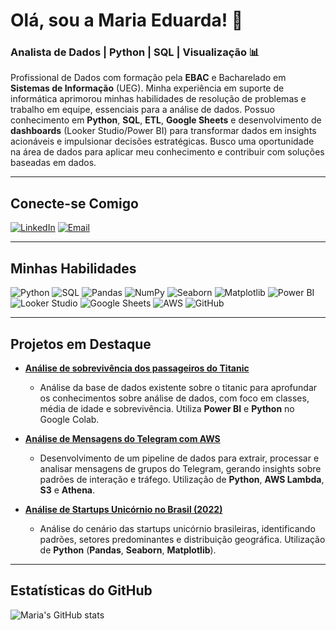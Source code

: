 # Olá, sou a Maria Eduarda! 👋

### Analista de Dados | Python | SQL | Visualização 📊

Profissional de Dados com formação pela **EBAC** e Bacharelado em **Sistemas de Informação** (UEG). Minha experiência em suporte de informática aprimorou minhas habilidades de resolução de problemas e trabalho em equipe, essenciais para a análise de dados. Possuo conhecimento em **Python**, **SQL**, **ETL**, **Google Sheets** e desenvolvimento de **dashboards** (Looker Studio/Power BI) para transformar dados em insights acionáveis e impulsionar decisões estratégicas. Busco uma oportunidade na área de dados para aplicar meu conhecimento e contribuir com soluções baseadas em dados.

---

## Conecte-se Comigo

[![LinkedIn](https://img.shields.io/badge/LinkedIn-0077B5?style=for-the-badge&logo=linkedin&logoColor=white )](https://www.linkedin.com/in/maria-eduarda-falcao-de-oliveira/ )
[![Email](https://img.shields.io/badge/Email-D14836?style=for-the-badge&logo=gmail&logoColor=white )](mailto:seu.email@exemplo.com)

---

## Minhas Habilidades

![Python](https://img.shields.io/badge/Python-3776AB?style=for-the-badge&logo=python&logoColor=white )
![SQL](https://img.shields.io/badge/SQL-4479A1?style=for-the-badge&logo=postgresql&logoColor=white )
![Pandas](https://img.shields.io/badge/Pandas-150458?style=for-the-badge&logo=pandas&logoColor=white )
![NumPy](https://img.shields.io/badge/NumPy-013243?style=for-the-badge&logo=numpy&logoColor=white )
![Seaborn](https://img.shields.io/badge/Seaborn-000000?style=for-the-badge&logo=seaborn&logoColor=white )
![Matplotlib](https://img.shields.io/badge/Matplotlib-11557C?style=for-the-badge&logo=matplotlib&logoColor=white )
![Power BI](https://img.shields.io/badge/Power%20BI-F2C811?style=for-the-badge&logo=powerbi&logoColor=black )
![Looker Studio](https://img.shields.io/badge/Looker%20Studio-4285F4?style=for-the-badge&logo=google-data-studio&logoColor=white )
![Google Sheets](https://img.shields.io/badge/Google%20Sheets-34A853?style=for-the-badge&logo=google-sheets&logoColor=white )
![AWS](https://img.shields.io/badge/AWS-232F3E?style=for-the-badge&logo=amazon-aws&logoColor=white )
![GitHub](https://img.shields.io/badge/GitHub-100000?style=for-the-badge&logo=github&logoColor=white )

---

## Projetos em Destaque
*   **[Análise de sobrevivência dos passageiros do Titanic](https://github.com/mariaefoliveira/Analise_dos_passageiros_do_Titanic)**
    *   Análise da base de dados existente sobre o titanic para aprofundar os conhecimentos sobre análise de dados, com foco em classes, média de idade e sobrevivência. Utiliza **Power BI** e **Python** no Google Colab.
      
*   **[Análise de Mensagens do Telegram com AWS](https://www.kaggle.com/code/noragan/an-lise-das-mensagens-do-telegram-usando-aws )**
    *   Desenvolvimento de um pipeline de dados para extrair, processar e analisar mensagens de grupos do Telegram, gerando insights sobre padrões de interação e tráfego. Utilização de **Python**, **AWS Lambda**, **S3** e **Athena**.

*   **[Análise de Startups Unicórnio no Brasil (2022)](https://www.kaggle.com/code/noragan/an-lise-das-empresas-unic-rnios-no-brasil )**
    *   Análise do cenário das startups unicórnio brasileiras, identificando padrões, setores predominantes e distribuição geográfica. Utilização de **Python** (**Pandas**, **Seaborn**, **Matplotlib**).
---

## Estatísticas do GitHub

![Maria\'s GitHub stats](https://github-readme-stats.vercel.app/api?username=mariaefoliveira&show_icons=true&theme=radical )

